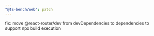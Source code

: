 ```yaml
---
"@ts-bench/web": patch
---
```


fix: move @react-router/dev from devDependencies to dependencies to support npx build execution
